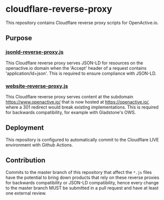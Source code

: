 # cloudflare-reverse-proxy
This repository contains Cloudflare reverse proxy scripts for OpenActive.io.

## Purpose

### [jsonld-reverse-proxy.js](jsonld-reverse-proxy.js)
This Cloudflare reverse proxy serves JSON-LD for resources on the openactive.io domain when the 'Accept' header of a request contains 'application/ld+json'. This is required to ensure compliance with JSON-LD.

### [website-reverse-proxy.js](website-reverse-proxy.js)
This Cloudflare reverse proxy serves content at the subdomain https://www.openactive.io/ that is now hosted at https://openactive.io/, where a 301 redirect would break existing implementations. This is required for backwards compatibility, for example with Gladstone's OWS.

## Deployment 

This repository is configured to automatically commit to the Cloudflare LIVE environment with Github Actions.

## Contribution
Commits to the master branch of this repository that affect the `*.js` files have the potential to bring down products that rely on these reverse proxies for backwards compatibility or JSON-LD compatibility, hence every change to the master branch MUST be submitted in a pull request and have at least one external review.
